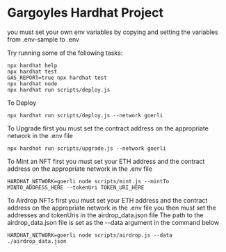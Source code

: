# Gargoyles Hardhat Project

you must set your own env variables by copying and setting the variables from .env-sample to .env

Try running some of the following tasks:

```shell
npx hardhat help
npx hardhat test
GAS_REPORT=true npx hardhat test
npx hardhat node
npx hardhat run scripts/deploy.js
```

To Deploy
```shell
npx hardhat run scripts/deploy.js --network goerli
```

To Upgrade
first you must set the contract address on the appropriate network in the .env file 
```shell
npx hardhat run scripts/upgrade.js --network goerli
```

To Mint an NFT
first you must set your ETH address and the contract address on the appropriate network in the .env file 
```shell
HARDHAT_NETWORK=goerli node scripts/mint.js --mintTo MINTO_ADDRESS_HERE --tokenUri TOKEN_URI_HERE
```

To Airdrop NFTs
first you must set your ETH address and the contract address on the appropriate network in the .env file
you then must set the addresses and tokenUris in the airdrop_data.json file
The path to the airdrop_data.json file is set as the --data argument in the command below
```shell
HARDHAT_NETWORK=goerli node scripts/airdrop.js --data ./airdrop_data.json
```
